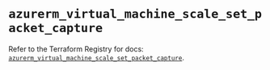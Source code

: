 # `azurerm_virtual_machine_scale_set_packet_capture`

Refer to the Terraform Registry for docs: [`azurerm_virtual_machine_scale_set_packet_capture`](https://registry.terraform.io/providers/hashicorp/azurerm/3.95.0/docs/resources/virtual_machine_scale_set_packet_capture).
